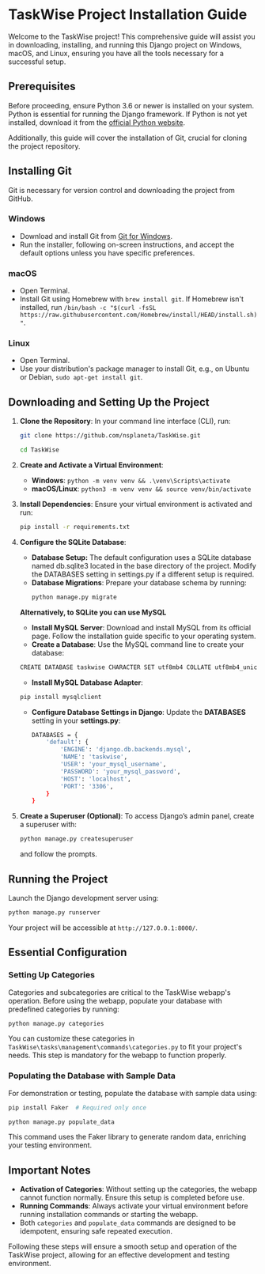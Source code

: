 
# TaskWise Project Installation Guide

Welcome to the TaskWise project! This comprehensive guide will assist you in downloading, installing, and running this Django project on Windows, macOS, and Linux, ensuring you have all the tools necessary for a successful setup.

## Prerequisites

Before proceeding, ensure Python 3.6 or newer is installed on your system. Python is essential for running the Django framework. If Python is not yet installed, download it from the [official Python website](https://www.python.org/downloads/).

Additionally, this guide will cover the installation of Git, crucial for cloning the project repository.

## Installing Git

Git is necessary for version control and downloading the project from GitHub.

### Windows

- Download and install Git from [Git for Windows](https://git-scm.com/download/win).
- Run the installer, following on-screen instructions, and accept the default options unless you have specific preferences.

### macOS

- Open Terminal.
- Install Git using Homebrew with `brew install git`. If Homebrew isn't installed, run `/bin/bash -c "$(curl -fsSL https://raw.githubusercontent.com/Homebrew/install/HEAD/install.sh)"`.

### Linux

- Open Terminal.
- Use your distribution's package manager to install Git, e.g., on Ubuntu or Debian, `sudo apt-get install git`.

## Downloading and Setting Up the Project

1. **Clone the Repository**: In your command line interface (CLI), run:
   ```bash
   git clone https://github.com/nsplaneta/TaskWise.git
   ```
   ```bash
   cd TaskWise
   ```

2. **Create and Activate a Virtual Environment**:
   - **Windows**: `python -m venv venv && .\venv\Scripts\activate`
   - **macOS/Linux**: `python3 -m venv venv && source venv/bin/activate`

3. **Install Dependencies**: Ensure your virtual environment is activated and run:
   ```bash
   pip install -r requirements.txt
   ```

5. **Configure the SQLite Database**:
   - **Database Setup:** The default configuration uses a SQLite database named db.sqlite3 located in the base directory of the project. Modify the DATABASES setting in settings.py if a different setup is required.
   - **Database Migrations**: Prepare your database schema by running:
      ```bash
      python manage.py migrate
      ```
      
   **Alternatively, to SQLite you can use MySQL**
   - **Install MySQL Server**: Download and install MySQL from its official page. Follow the installation guide specific to your operating system.
   - **Create a Database**: Use the MySQL command line to create your database:
   ```bash
   CREATE DATABASE taskwise CHARACTER SET utf8mb4 COLLATE utf8mb4_unicode_ci;
   ```
   - **Install MySQL Database Adapter**:
   ```bash
   pip install mysqlclient
   ```
   - **Configure Database Settings in Django**:
      Update the **DATABASES** setting in your **settings.py**:
      ```bash
      DATABASES = {
          'default': {
              'ENGINE': 'django.db.backends.mysql',
              'NAME': 'taskwise',
              'USER': 'your_mysql_username',
              'PASSWORD': 'your_mysql_password',
              'HOST': 'localhost',
              'PORT': '3306',
          }
      }
      ```

6. **Create a Superuser (Optional)**: To access Django’s admin panel, create a superuser with:
   ```bash
   python manage.py createsuperuser
   ```
   and follow the prompts.

## Running the Project

Launch the Django development server using:
```bash
python manage.py runserver
```
Your project will be accessible at `http://127.0.0.1:8000/`.

## Essential Configuration

### Setting Up Categories

Categories and subcategories are critical to the TaskWise webapp's operation. Before using the webapp, populate your database with predefined categories by running:
```bash
python manage.py categories
```
You can customize these categories in `TaskWise\tasks\management\commands\categories.py` to fit your project's needs. This step is mandatory for the webapp to function properly.

### Populating the Database with Sample Data

For demonstration or testing, populate the database with sample data using:
```bash
pip install Faker  # Required only once
```
```bash
python manage.py populate_data
```
This command uses the Faker library to generate random data, enriching your testing environment.

## Important Notes

- **Activation of Categories**: Without setting up the categories, the webapp cannot function normally. Ensure this setup is completed before use.
- **Running Commands**: Always activate your virtual environment before running installation commands or starting the webapp.
- Both `categories` and `populate_data` commands are designed to be idempotent, ensuring safe repeated execution.

Following these steps will ensure a smooth setup and operation of the TaskWise project, allowing for an effective development and testing environment.
